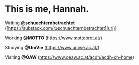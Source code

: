 # This is me, Hannah.

Writing **@schuechternbetrachtet** ([https://substack.com/@schuechternbetrachtet](url))

Working **@MOTTO** (https://www.mottobrot.at/)

Studying **@UniVie** (https://www.univie.ac.at/)

Visiting **@ÖAW** (https://www.oeaw.ac.at/acdh/acdh-ch-home)
